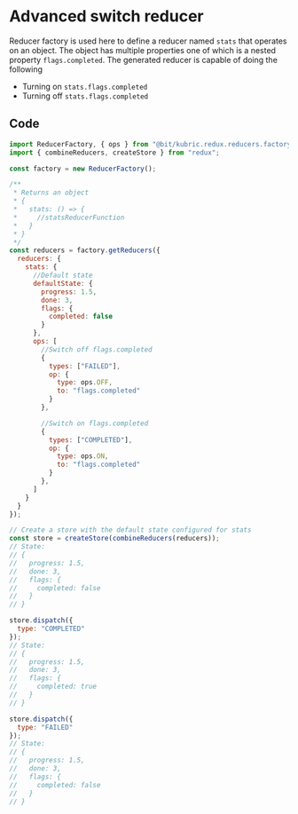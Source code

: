 # Advanced switch reducer

Reducer factory is used here to define a reducer named `stats` that operates on an object. The object has multiple properties one of which is a nested property  `flags.completed`. The generated reducer is capable of doing the following

- Turning on `stats.flags.completed`
- Turning off `stats.flags.completed`

## Code

```JavaScript
import ReducerFactory, { ops } from "@bit/kubric.redux.reducers.factory";
import { combineReducers, createStore } from "redux";

const factory = new ReducerFactory();

/**
 * Returns an object
 * {
 *   stats: () => {
 *     //statsReducerFunction
 *   }
 * }
 */
const reducers = factory.getReducers({
  reducers: {
    stats: {
      //Default state
      defaultState: {
        progress: 1.5,
        done: 3,
        flags: {
          completed: false
        }
      },
      ops: [
        //Switch off flags.completed
        {
          types: ["FAILED"],
          op: {
            type: ops.OFF,
            to: "flags.completed"
          }
        },

        //Switch on flags.completed
        {
          types: ["COMPLETED"],
          op: {
            type: ops.ON,
            to: "flags.completed"
          }
        },
      ]
    }
  }
});

// Create a store with the default state configured for stats
const store = createStore(combineReducers(reducers));
// State:
// {
//   progress: 1.5,
//   done: 3,
//   flags: {
//     completed: false
//   }
// }

store.dispatch({
  type: "COMPLETED"
});
// State:
// {
//   progress: 1.5,
//   done: 3,
//   flags: {
//     completed: true
//   }
// }

store.dispatch({
  type: "FAILED"
});
// State:
// {
//   progress: 1.5,
//   done: 3,
//   flags: {
//     completed: false
//   }
// }
```
